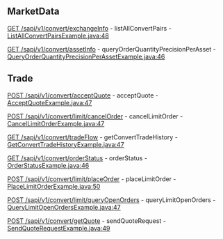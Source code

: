 ## MarketData

[GET /sapi/v1/convert/exchangeInfo](https://developers.binance.com/docs/convert/market-data/List-All-Convert-Pairs) - listAllConvertPairs - [ListAllConvertPairsExample.java:48](/examples/convert/src/main/java/com/binance/connector/client/convert/rest/marketdata/ListAllConvertPairsExample.java#L48)

[GET /sapi/v1/convert/assetInfo](https://developers.binance.com/docs/convert/market-data/Query-order-quantity-precision-per-asset) - queryOrderQuantityPrecisionPerAsset - [QueryOrderQuantityPrecisionPerAssetExample.java:46](/examples/convert/src/main/java/com/binance/connector/client/convert/rest/marketdata/QueryOrderQuantityPrecisionPerAssetExample.java#L46)

## Trade

[POST /sapi/v1/convert/acceptQuote](https://developers.binance.com/docs/convert/trade/Accept-Quote) - acceptQuote - [AcceptQuoteExample.java:47](/examples/convert/src/main/java/com/binance/connector/client/convert/rest/trade/AcceptQuoteExample.java#L47)

[POST /sapi/v1/convert/limit/cancelOrder](https://developers.binance.com/docs/convert/trade/Cancel-Order) - cancelLimitOrder - [CancelLimitOrderExample.java:47](/examples/convert/src/main/java/com/binance/connector/client/convert/rest/trade/CancelLimitOrderExample.java#L47)

[GET /sapi/v1/convert/tradeFlow](https://developers.binance.com/docs/convert/trade/Get-Convert-Trade-History) - getConvertTradeHistory - [GetConvertTradeHistoryExample.java:47](/examples/convert/src/main/java/com/binance/connector/client/convert/rest/trade/GetConvertTradeHistoryExample.java#L47)

[GET /sapi/v1/convert/orderStatus](https://developers.binance.com/docs/convert/trade/Order-Status) - orderStatus - [OrderStatusExample.java:46](/examples/convert/src/main/java/com/binance/connector/client/convert/rest/trade/OrderStatusExample.java#L46)

[POST /sapi/v1/convert/limit/placeOrder](https://developers.binance.com/docs/convert/trade/Place-Order) - placeLimitOrder - [PlaceLimitOrderExample.java:50](/examples/convert/src/main/java/com/binance/connector/client/convert/rest/trade/PlaceLimitOrderExample.java#L50)

[POST /sapi/v1/convert/limit/queryOpenOrders](https://developers.binance.com/docs/convert/trade/Query-Order) - queryLimitOpenOrders - [QueryLimitOpenOrdersExample.java:47](/examples/convert/src/main/java/com/binance/connector/client/convert/rest/trade/QueryLimitOpenOrdersExample.java#L47)

[POST /sapi/v1/convert/getQuote](https://developers.binance.com/docs/convert/trade/Send-quote-request) - sendQuoteRequest - [SendQuoteRequestExample.java:49](/examples/convert/src/main/java/com/binance/connector/client/convert/rest/trade/SendQuoteRequestExample.java#L49)

